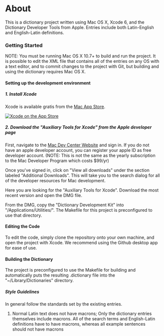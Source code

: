 # About

This is a dictionary project written using Mac OS X, Xcode 6, and the Dictionary
Developer Tools from Apple. Entries include both Latin-English and English-Latin
definitions.

### Getting Started

NOTE: You must be running Mac OS X 10.7+ to build and run the project. It is
possible to edit the XML file that contains all of the entries on any OS with
a text editor, and to commit changes to the project with Git, but building and
using the dictionary requires Mac OS X.

#### Setting up the development environment

##### 1. Install Xcode

Xcode is available gratis from the [Mac App Store](https://itunes.apple.com/us/app/xcode/id497799835?mt=12).

[![Xcode on the App Store](https://raw.github.com/NLBuescher/ModernLatinDictionary/gh-pages/images/xcode_app_store.png)](https://itunes.apple.com/us/app/xcode/id497799835?mt=12)

##### 2. Download the "Auxiliary Tools for Xcode" from the Apple developer page

First, navigate to the [Mac Dev Center Website](https://developer.apple.com/devcenter/mac/index.action)
and sign in. If you do not have an apple developer account, you can register 
your apple ID as free developer account. (NOTE: This is not the same as the
yearly subscription to the Mac Developer Program which costs $99/yr)

Once you've signed in, click on "View all downloads" under the section labeled
"Additional Downloads". This will take you to the search dialog for all of the
developer resources for Mac development.

Here you are looking for the "Auxiliary Tools for Xcode". Download the most recent
version and open the DMG file.

From the DMG, copy the "Dictionary Development Kit" into "/Applications/Utilities/".
The Makefile for this project is preconfigured to use that directory.

#### Editing the Code

To edit the code, simply clone the repository onto your own machine, and open the
project with Xcode. We recommend using the Github desktop app for ease of use.

#### Building the Dictionary

The project is preconfigured to use the Makefile for building and automatically 
puts the resulting .dictionary file into the "~/Library/Dictionaries" directory.

##### Style Guidelines

In general follow the standards set by the existing entries.

1. Normal Latin text does not have macrons; Only the dictionary entries
   themselves include macrons. All of the search terms and English-Latin
   definitions have to have macrons, whereas all example sentences should not
   have macrons
